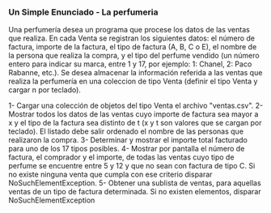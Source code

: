 ### Un Simple Enunciado - La perfumeria ###

Una perfumería desea un programa que procese los datos de las ventas que realiza. En cada Venta se 
registran los siguientes datos: el número de factura, importe de la factura, el tipo de factura (A, B, C o E), 
el nombre de la persona que realiza la compra, y el tipo del perfume vendido (un número entero para indicar su marca,
entre 1 y 17, por ejemplo: 1: Chanel, 2: Paco Rabanne, etc.). Se desea almacenar la información referida a las ventas 
que realiza la perfumería en una coleccion de tipo Venta (definir el tipo Venta y cargar n por teclado).



1- Cargar una colección de objetos del tipo Venta el archivo "ventas.csv".
2- Mostrar todos los datos de las ventas cuyo importe de factura sea mayor a x y el tipo de la factura sea distinto 
de t (x y t son valores que se cargan por teclado). El listado debe salir ordenado el nombre de las personas que 
realizaron la compra.
3- Determinar y mostrar el importe total facturado para uno de los 17 tipos posibles.
4- Mostrar por pantalla el número de factura, el comprador y el importe, de todas las ventas cuyo tipo de perfume 
se encuentre entre 5 y 12 y que no sean con factura de tipo C. Si no existe ninguna venta que cumpla con ese criterio 
disparar NoSuchElementException.
5- Obtener una sublista de ventas, para aquellas ventas de un tipo de factura determinada. Si no existen elementos,
disparar NoSuchElementException 